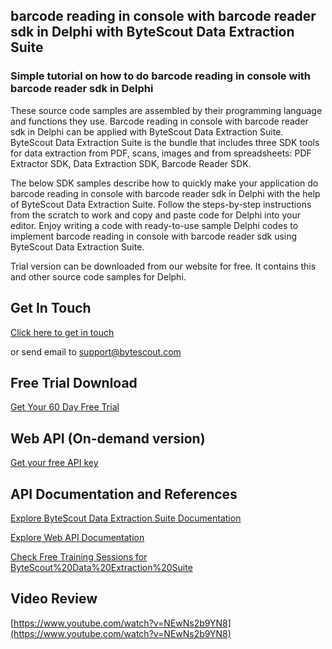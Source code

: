 ## barcode reading in console with barcode reader sdk in Delphi with ByteScout Data Extraction Suite

### Simple tutorial on how to do barcode reading in console with barcode reader sdk in Delphi

These source code samples are assembled by their programming language and functions they use. Barcode reading in console with barcode reader sdk in Delphi can be applied with ByteScout Data Extraction Suite. ByteScout Data Extraction Suite is the bundle that includes three SDK tools for data extraction from PDF, scans, images and from spreadsheets: PDF Extractor SDK, Data Extraction SDK, Barcode Reader SDK.

The below SDK samples describe how to quickly make your application do barcode reading in console with barcode reader sdk in Delphi with the help of ByteScout Data Extraction Suite. Follow the steps-by-step instructions from the scratch to work and copy and paste code for Delphi into your editor. Enjoy writing a code with ready-to-use sample Delphi codes to implement barcode reading in console with barcode reader sdk using ByteScout Data Extraction Suite.

Trial version can be downloaded from our website for free. It contains this and other source code samples for Delphi.

## Get In Touch

[Click here to get in touch](https://bytescout.zendesk.com/hc/en-us/requests/new?subject=ByteScout%20Data%20Extraction%20Suite%20Question)

or send email to [support@bytescout.com](mailto:support@bytescout.com?subject=ByteScout%20Data%20Extraction%20Suite%20Question) 

## Free Trial Download

[Get Your 60 Day Free Trial](https://bytescout.com/download/web-installer?utm_source=github-readme)

## Web API (On-demand version)

[Get your free API key](https://pdf.co/documentation/api?utm_source=github-readme)

## API Documentation and References

[Explore ByteScout Data Extraction Suite Documentation](https://bytescout.com/documentation/index.html?utm_source=github-readme)

[Explore Web API Documentation](https://pdf.co/documentation/api?utm_source=github-readme)

[Check Free Training Sessions for ByteScout%20Data%20Extraction%20Suite](https://academy.bytescout.com/)

## Video Review

[https://www.youtube.com/watch?v=NEwNs2b9YN8](https://www.youtube.com/watch?v=NEwNs2b9YN8)